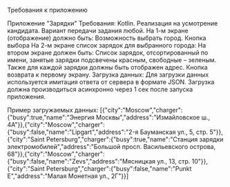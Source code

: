 Требования к приложению

Приложение "Зарядки"
Требования: Kotlin. Реализация на усмотрение кандидата.
Вариант передачи задания любой.
На 1-м экране (отображение) должно быть:
Возможность выбрать город.
Кнопка выбора
На 2-м экране список зарядок для выбранного города:
На втором экране должен быть:
Список зарядок, отсортированный по имени, занятые зарядки подсвечены красным, свободные – зеленым. 
Также для каждой зарядки должны быть отображен адрес.
Кнопка возврата к первому экрану.
Загрузка данных:
Для загрузки данных используется имитация ответа от сервера в формате JSON.
Загрузка должна производиться асинхронно через 1 сек после запуска приложения.


Пример загружаемых данных:
[{"city":"Moscow","charger":{"busy":true,"name":"Энергия Москвы","address":"Измайловское ш., 4А"}},{"city":"Moscow","charger":{"busy":false,"name":"Lipgart","address":"2-я Бауманская ул., 5, стр. 5"}},{"city":"Saint Petersburg","charger":{"busy":true,"name":"Станция зарядки электромобилей","address":"Большой просп. Васильевского острова, 68"}},{"city":"Moscow","charger":{"busy":false,"name":"Zevs","address":"Мясницкая ул., 13, стр. 10"}},{"city":"Saint Petersburg","charger":{"busy":false,"name":"Punkt E","address":"Малая Монетная ул., 2Г"}}]
 